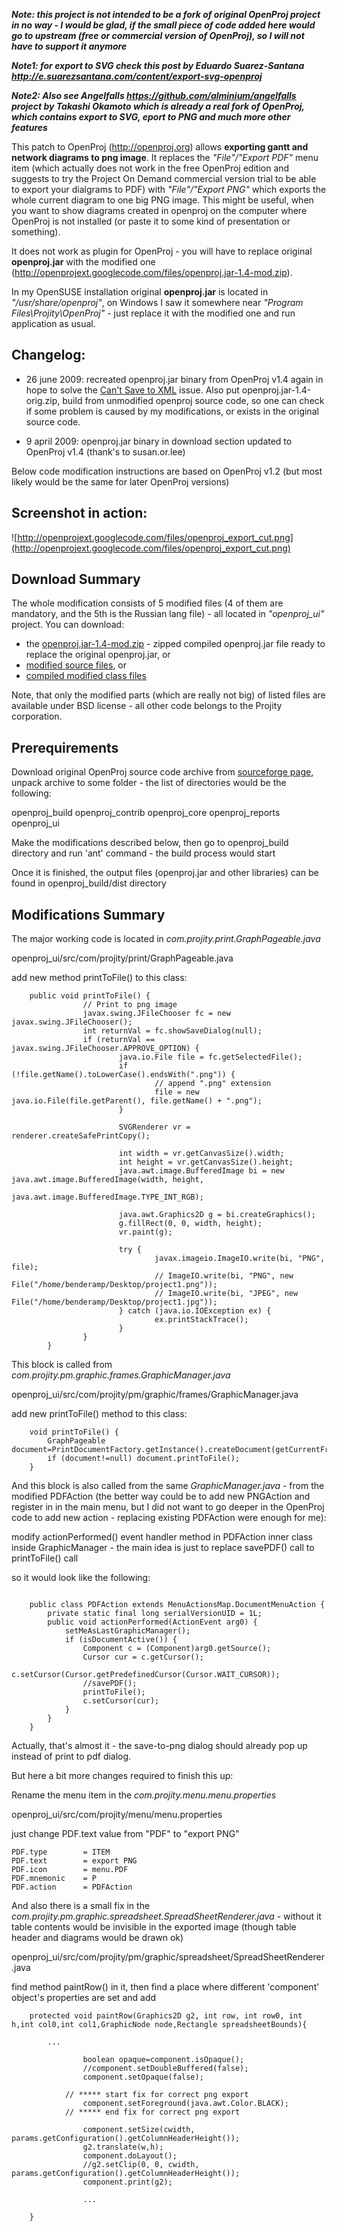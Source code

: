 _**Note: this project is not intended to be a fork of original OpenProj project in no way - I would be glad, if the small piece of code added here would go to upstream (free or commercial version of OpenProj), so I will not have to support it anymore**_

_**Note1: for export to SVG check this post by Eduardo Suarez-Santana http://e.suarezsantana.com/content/export-svg-openproj**_

_**Note2: Also see Angelfalls https://github.com/alminium/angelfalls project by Takashi Okamoto which is already a real fork of OpenProj, which contains export to SVG, eport to PNG and much more other features**_


This patch to OpenProj (http://openproj.org) allows **exporting gantt and network diagrams to png image**. It replaces the _"File"/"Export PDF"_ menu item (which actually does not work in the free OpenProj edition and suggests to try the Project On Demand commercial version trial to be able to export your dialgrams to PDF) with _"File"/"Export PNG"_ which exports the whole current diagram to one big PNG image. This might be useful, when you want to show diagrams created in openproj on the computer where OpenProj is not installed (or paste it to some kind of presentation or something).

It does not work as plugin for OpenProj - you will have to replace original **openproj.jar** with the modified one (http://openprojext.googlecode.com/files/openproj.jar-1.4-mod.zip).

In my OpenSUSE installation original **openproj.jar** is located in _"/usr/share/openproj"_, on Windows I saw it somewhere near _"Program Files\Projity\OpenProj"_ - just replace it with the modified one and run application as usual.


## Changelog: ##
- 26 june 2009: recreated openproj.jar binary from OpenProj v1.4 again in hope to solve the [Can't Save to XML](http://code.google.com/p/openprojext/issues/detail?id=2) issue. Also put openproj.jar-1.4-orig.zip, build from unmodified openproj source code, so one can check if some problem is caused by my modifications, or exists in the original source code.

- 9 april 2009: openproj.jar binary in download section updated to OpenProj v1.4 (thank's to susan.or.lee)




Below code modification instructions are based on OpenProj v1.2 (but most likely would be the same for later OpenProj versions)


## Screenshot in action: ##

![http://openprojext.googlecode.com/files/openproj_export_cut.png](http://openprojext.googlecode.com/files/openproj_export_cut.png)



## Download Summary ##
The whole modification consists of 5 modified files (4 of them are mandatory, and the 5th is the Russian lang file) - all located in _"openproj\_ui"_ project. You can download:
  * the [openproj.jar-1.4-mod.zip](http://openprojext.googlecode.com/files/openproj.jar-1.4-mod.zip) - zipped compiled openproj.jar file ready to replace the original openproj.jar, or
  * [modified source files](http://openprojext.googlecode.com/files/openproj-mod-src.tar.gz), or
  * [compiled modified class files](http://openprojext.googlecode.com/files/openproj-mod-bin.tar.gz)


Note, that only the modified parts (which are really not big) of listed files are available under BSD license - all other code belongs to the Projity corporation.


## Prerequirements ##
Download original OpenProj source code archive from [sourceforge page](http://sourceforge.net/project/showfiles.php?group_id=199315&package_id=241282), unpack archive to some folder - the list of directories would be the following:

openproj\_build
openproj\_contrib
openproj\_core
openproj\_reports
openproj\_ui

Make the modifications described below, then go to openproj\_build directory and run 'ant' command - the build process would start

Once it is finished, the output files (openproj.jar and other libraries) can be found in openproj\_build/dist directory

## Modifications Summary ##

The major working code is located in _com.projity.print.GraphPageable.java_

openproj\_ui/src/com/projity/print/GraphPageable.java

add new method printToFile() to this class:

```
	public void printToFile() {
                // Print to png image
                javax.swing.JFileChooser fc = new javax.swing.JFileChooser();
                int returnVal = fc.showSaveDialog(null);
                if (returnVal == javax.swing.JFileChooser.APPROVE_OPTION) {
                        java.io.File file = fc.getSelectedFile();
                        if (!file.getName().toLowerCase().endsWith(".png")) {
                                // append ".png" extension
                                file = new java.io.File(file.getParent(), file.getName() + ".png");
                        }

                        SVGRenderer vr = renderer.createSafePrintCopy();

                        int width = vr.getCanvasSize().width;
                        int height = vr.getCanvasSize().height;
                        java.awt.image.BufferedImage bi = new java.awt.image.BufferedImage(width, height,
                                        java.awt.image.BufferedImage.TYPE_INT_RGB);

                        java.awt.Graphics2D g = bi.createGraphics();
                        g.fillRect(0, 0, width, height);
                        vr.paint(g);

                        try {
                                javax.imageio.ImageIO.write(bi, "PNG", file);
                                // ImageIO.write(bi, "PNG", new File("/home/benderamp/Desktop/project1.png"));
                                // ImageIO.write(bi, "JPEG", new File("/home/benderamp/Desktop/project1.jpg"));
                        } catch (java.io.IOException ex) {
                                ex.printStackTrace();
                        }
                }
        }
```

This block is called from _com.projity.pm.graphic.frames.GraphicManager.java_

openproj\_ui/src/com/projity/pm/graphic/frames/GraphicManager.java

add new printToFile() method to this class:

```
	void printToFile() {
		GraphPageable document=PrintDocumentFactory.getInstance().createDocument(getCurrentFrame(),false);
		if (document!=null) document.printToFile();
	}
```

And this block is also called from the same _GraphicManager.java_ - from the modified PDFAction (the better way could be to add new PNGAction and register in in the main menu, but I did not want to go deeper in the OpenProj code to add new action - replacing existing PDFAction were enough for me):

modify actionPerformed() event handler method in PDFAction inner class inside GraphicManager - the main idea is just to replace savePDF() call to printToFile() call

so it would look like the following:

```

	public class PDFAction extends MenuActionsMap.DocumentMenuAction {
		private static final long serialVersionUID = 1L;
		public void actionPerformed(ActionEvent arg0) {
			setMeAsLastGraphicManager();
			if (isDocumentActive()) {
				Component c = (Component)arg0.getSource();
				Cursor cur = c.getCursor();
				c.setCursor(Cursor.getPredefinedCursor(Cursor.WAIT_CURSOR));
				//savePDF();
				printToFile();
				c.setCursor(cur);
			}
		}
	}
```


Actually, that's almost it - the save-to-png dialog should already pop up instead of print to pdf dialog.


But here a bit more changes required to finish this up:



Rename the menu item in the _com.projity.menu.menu.properties_

openproj\_ui/src/com/projity/menu/menu.properties

just change PDF.text value from "PDF" to "export PNG"

```
PDF.type        = ITEM
PDF.text        = export PNG
PDF.icon        = menu.PDF
PDF.mnemonic    = P
PDF.action      = PDFAction
```


And also there is a small fix in the _com.projity.pm.graphic.spreadsheet.SpreadSheetRenderer.java_ - without it table contents would be invisible in the exported image (though table header and diagrams would be drawn ok)

openproj\_ui/src/com/projity/pm/graphic/spreadsheet/SpreadSheetRenderer.java

find method paintRow() in it, then find a place where different 'component' object's properties are set and add

```
	protected void paintRow(Graphics2D g2, int row, int row0, int h,int col0,int col1,GraphicNode node,Rectangle spreadsheetBounds){

		...

		    	boolean opaque=component.isOpaque();
		    	//component.setDoubleBuffered(false);
		    	component.setOpaque(false);

			// ***** start fix for correct png export
		    	component.setForeground(java.awt.Color.BLACK);
			// ***** end fix for correct png export

				component.setSize(cwidth, params.getConfiguration().getColumnHeaderHeight());
		    	g2.translate(w,h);
		    	component.doLayout();
		    	//g2.setClip(0, 0, cwidth, params.getConfiguration().getColumnHeaderHeight());
		    	component.print(g2);

                ...

	}
```